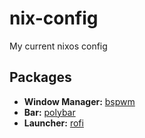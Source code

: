 # nix-config

My current nixos config

## Packages
- **Window Manager:** [bspwm](https://github.com/baskerville/bspwm)
- **Bar:** [polybar](https://github.com/polybar/polybar)
- **Launcher:** [rofi](https://github.com/davatorium/rofi)
